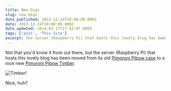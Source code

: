 ```yaml
---
title: New Digs
slug: new-digs
date_published: 2013-12-24T18:00:00.000Z
date: 2013-12-24T18:00:00.000Z
date_updated: 2014-03-17T17:43:07.000Z
tags: ['post', 'This Site']
excerpt: the server (Raspberry Pi) that hosts this lovely blog has been moved from its old Pimoroni Pibow case to a nice new Pimoroni Pibow Timber.
---
```


Not that you'd know it from out there, but the server (Raspberry Pi) that hosts this lovely blog has been moved from its old [Pimoroni Pibow case](http://shop.pimoroni.com/products/pibow-raspberry-pi-case) to a nice new [Pimoroni Pibow Timber](http://shop.pimoroni.com/products/pibow-timber).

![Timber!](https://fbcdn-sphotos-b-a.akamaihd.net/hphotos-ak-prn2/1501027_10152170255956477_1076747685_o.jpg)

Nice, huh?
